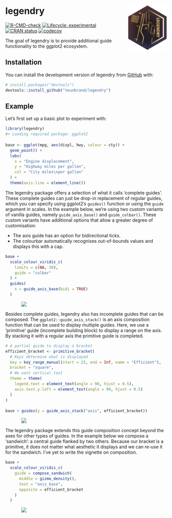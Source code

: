 
<!-- README.md is generated from README.Rmd. Please edit that file -->

# legendry <a href="https://teunbrand.github.io/legendry/"><img src="man/figures/logo.png" align="right" height="138" alt="legendry website" /></a>

<!-- badges: start -->

[![R-CMD-check](https://github.com/teunbrand/legendry/actions/workflows/R-CMD-check.yaml/badge.svg)](https://github.com/teunbrand/legendry/actions/workflows/R-CMD-check.yaml)
[![Lifecycle:
experimental](https://img.shields.io/badge/lifecycle-experimental-orange.svg)](https://lifecycle.r-lib.org/articles/stages.html#experimental)
[![CRAN
status](https://www.r-pkg.org/badges/version/legendry)](https://CRAN.R-project.org/package=legendry)
[![codecov](https://codecov.io/gh/teunbrand/legendry/graph/badge.svg)](https://codecov.io/gh/teunbrand/legendry)
<!-- badges: end -->

The goal of legendry is to provide additional guide functionality to the
ggplot2 ecosystem.

## Installation

You can install the development version of legendry from
[GitHub](https://github.com/) with:

``` r
# install.packages("devtools")
devtools::install_github("teunbrand/legendry")
```

## Example

Let’s first set up a basic plot to experiment with:

``` r
library(legendry)
#> Loading required package: ggplot2

base <- ggplot(mpg, aes(displ, hwy, colour = cty)) +
  geom_point() +
  labs(
    x = "Engine displacement",
    y = "Highway miles per gallon",
    col = "City miles\nper gallon"
  ) +
  theme(axis.line = element_line())
```

The legendry package offers a selection of what it calls ‘complete
guides’. These complete guides can just be drop-in replacement of
regular guides, which you can specify using ggplot2’s `guides()`
function or using the `guide` argument in scales. In the example below,
we’re using two custom variants of vanilla guides, namely
`guide_axis_base()` and `guide_colbar()`. These custom variants have
additional options that allow a greater degree of customisation:

- The axis guide has an option for bidirectional ticks.
- The colourbar automatically recognises out-of-bounds values and
  displays this with a cap.

``` r
base + 
  scale_colour_viridis_c(
    limits = c(NA, 30),
    guide = "colbar"
  ) +
  guides(
    x = guide_axis_base(bidi = TRUE)
  )
```

<img src="man/figures/README-full_guides-1.svg" width="80%" style="display: block; margin: auto;" />

Besides complete guides, legendry also has incomplete guides that can be
composed. The `ggplot2::guide_axis_stack()` is an axis composition
function that can be used to display multiple guides. Here, we use a
‘primitive’ guide (incomplete building block) to display a range on the
axis. By stacking it with a regular axis the primitive guide is
completed.

``` r
# A partial guide to display a bracket
efficient_bracket <- primitive_bracket(
  # Keys determine what is displayed
  key = key_range_manual(start = 25, end = Inf, name = "Efficient"),
  bracket = "square",
  # We want vertical text
  theme = theme(
    legend.text = element_text(angle = 90, hjust = 0.5),
    axis.text.y.left = element_text(angle = 90, hjust = 0.5)
  )
)

base + guides(y = guide_axis_stack("axis", efficient_bracket))
```

<img src="man/figures/README-primitives-1.svg" width="80%" style="display: block; margin: auto;" />

The legendry package extends this guide composition concept beyond the
axes for other types of guides. In the example below we compose a
‘sandwich’: a central guide flanked by two others. Because our bracket
is a primitive, it does not matter what aesthetic it displays and we can
re-use it for the sandwich. I’ve yet to write the vignette on
composition.

``` r
base + 
  scale_colour_viridis_c(
    guide = compose_sandwich(
      middle = gizmo_density(), 
      text = "axis_base",
      opposite = efficient_bracket
    )
  )
```

<img src="man/figures/README-composition-1.svg" width="80%" style="display: block; margin: auto;" />
